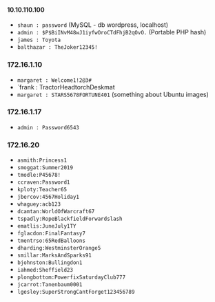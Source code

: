 #### 10.10.110.100
- `shaun : password` (MySQL - db wordpress, localhost)
- `admin : $P$BiINvM48wJ1iyfwOroCTdFhjB2qOvO.` (Portable PHP hash)
- `james : Toyota`
- `balthazar : TheJoker12345!`

### 172.16.1.10
- `margaret : Welcome1!2@3#`
- `frank : TractorHeadtorchDeskmat
- `margaret : STARS5678FORTUNE401` (something about Ubuntu images)

### 172.16.1.17
- `admin : Password6543`

### 172.16.20
* `asmith:Princess1`
* `smoggat:Summer2019`
* `tmodle:P45678!`
* `ccraven:Password1`
* `kploty:Teacher65`
* `jbercov:4567Holiday1`
* `whaguey:acb123`
* `dcamtan:WorldOfWarcraft67`
* `tspadly:RopeBlackfieldForwardslash`
* `ematlis:JuneJuly1TY`
* `fglacdon:FinalFantasy7`
* `tmentrso:65RedBalloons`
* `dharding:WestminsterOrange5`
* `smillar:MarksAndSparks91`
* `bjohnston:Bullingdon1`
* `iahmed:Sheffield23`
* `plongbottom:PowerfixSaturdayClub777`
* `jcarrot:Tanenbaum0001`
* `lgesley:SuperStrongCantForget123456789`